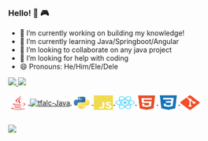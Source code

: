 ### Hello! 👋 🎮

<!--
**tfalc/tfalc** is a ✨ _special_ ✨ repository because its `README.md` (this file) appears on your GitHub profile.

Here are some ideas to get you started: 
<!-- 💬 Ask me about ... -->
<!-- ⚡ Fun fact: ... 
- 📫 How to reach me: ...-->

- 🔭 I’m currently working on building my knowledge!
- 🌱 I’m currently learning Java/Springboot/Angular
- 👯 I’m looking to collaborate on any java project
- 🤔 I’m looking for help with coding
- 😄 Pronouns: He/Him/Ele/Dele

<div>
  <a href="https://beacons.ai/tfalc">
    <img height="180em" src="https://github-readme-stats.vercel.app/api?username=tfalc&show_icons=true&theme=tokyonight&include_all-commits=true&count_private=true"/>
    <img height="180em" src="https://github-readme-stats.vercel.app/api/top-langs/?username=tfalc&layout=compact&langs_count=10&theme=tokyonight" />
</div>
  
<div style="display: inline_block"><br>
  <img align="center" alt="tfalc-Java" height="30" width="40" src="https://raw.githubusercontent.com/devicons/devicon/master/icons/java/java-plain.svg">
  <img align="center" alt="tfalc-Java" height="30" width="40" src="https://cdn.jsdelivr.net/gh/devicons/devicon/icons/spring/spring-original-wordmark.svg" />
  <img align="center" alt="tfalc-Python" height="30" width="40" src="https://raw.githubusercontent.com/devicons/devicon/master/icons/python/python-original.svg">
  <img align="center" alt="tfalc-Js" height="30" width="40" src="https://raw.githubusercontent.com/devicons/devicon/master/icons/javascript/javascript-plain.svg">
  <img align="center" alt="tfalc-React" height="30" width="40" src="https://raw.githubusercontent.com/devicons/devicon/master/icons/react/react-original.svg">
  <img align="center" alt="tfalc-HTML5" height="30" width="40" src="https://raw.githubusercontent.com/devicons/devicon/master/icons/html5/html5-plain.svg">
  <img align="center" alt="tfalc-CSS3" height="30" width="40" src="https://raw.githubusercontent.com/devicons/devicon/master/icons/css3/css3-plain.svg">
  <img align="center" alt="tfalc-Git" height="30" width="40" src="https://raw.githubusercontent.com/devicons/devicon/master/icons/git/git-original.svg">
</div>
  
##
<div>
  <a href="https://www.linkedin.com/in/thiagofalcao86/" target="_blank"><img src="https://img.shields.io/badge/LinkedIn-0077B5?style=for-the-badge&logo=linkedin&logoColor=white" target="_blank"></a>
</div>
